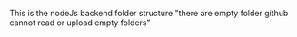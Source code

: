 This is the nodeJs backend folder structure "there are empty folder github cannot read or upload empty folders"

